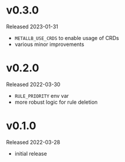 # v0.3.0

Released 2023-01-31

- `METALLB_USE_CRDS` to enable usage of CRDs
- various minor improvements

# v0.2.0

Released 2022-03-30

- `RULE_PRIORITY` env var
- more robust logic for rule deletion

# v0.1.0

Released 2022-03-28

- initial release
